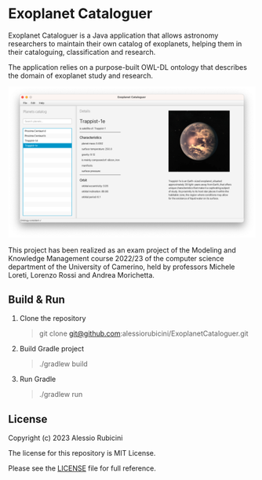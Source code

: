 # Exoplanet Cataloguer

Exoplanet Cataloguer is a Java application that allows astronomy researchers to maintain their own catalog of exoplanets, helping them in their cataloguing, classification and research.

The application relies on a purpose-built OWL-DL ontology that describes the domain of exoplanet study and research.

![Application UI](.github/application.png)

This project has been realized as an exam project of the Modeling and Knowledge Management course 2022/23 of the computer science department of the University of Camerino, held by professors Michele Loreti, Lorenzo Rossi and Andrea Morichetta.

## Build & Run

1. Clone the repository
    > git clone git@github.com:alessiorubicini/ExoplanetCataloguer.git

2. Build Gradle project
    > ./gradlew build

3. Run Gradle
    > ./gradlew run

## License
Copyright (c) 2023 Alessio Rubicini

The license for this repository is MIT License.

Please see the [LICENSE](LICENSE) file for full reference.